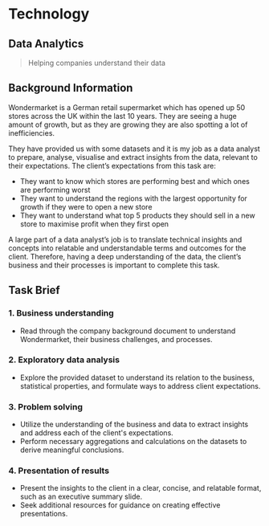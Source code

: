 # Technology 

## Data Analytics
> Helping companies understand their data

## Background Information
Wondermarket is a German retail supermarket which has opened up 50 stores across the UK within the last 10 years. 
They are seeing a huge amount of growth, but as they are growing they are also spotting a lot of inefficiencies.

They have provided us with some datasets and it is my job as a data analyst to prepare, analyse, visualise and extract insights from the data, 
relevant to their expectations. The client’s expectations from this task are:

* They want to know which stores are performing best and which ones are performing worst
* They want to understand the regions with the largest opportunity for growth if they were to open a new store
* They want to understand what top 5 products they should sell in a new store to maximise profit when they first open

A large part of a data analyst’s job is to translate technical insights and concepts into relatable and understandable terms and outcomes for the client. 
Therefore, having a deep understanding of the data, the client’s business and their processes is important to complete this task.

## Task Brief
### 1. Business understanding
* Read through the company background document to understand Wondermarket, their business challenges, and processes.

### 2. Exploratory data analysis
* Explore the provided dataset to understand its relation to the business, statistical properties, and formulate ways to address client expectations.

### 3. Problem solving
* Utilize the understanding of the business and data to extract insights and address each of the client's expectations.
* Perform necessary aggregations and calculations on the datasets to derive meaningful conclusions.

### 4. Presentation of results
* Present the insights to the client in a clear, concise, and relatable format, such as an executive summary slide.
* Seek additional resources for guidance on creating effective presentations.


